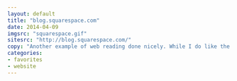 ```yaml
---
layout: default
title: "blog.squarespace.com"
date: 2014-04-09
imgsrc: "squarespace.gif"
sitesrc: "http://blog.squarespace.com/"
copy: "Another example of web reading done nicely. While I do like the Medium approach of a simple column of text, subtle skeuomorphic cues can be lovely, as this site shows. It has a magazine feel with its rich imagery and spread format."
categories:
- favorites
- website
---
```


    
    
    

    
    